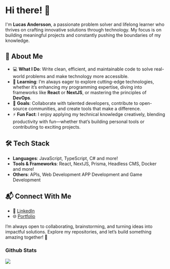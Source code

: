 # Hi there! 👋  

I'm **Lucas Andersson**, a passionate problem solver and lifelong learner who thrives on crafting innovative solutions through technology. My focus is on building meaningful projects and constantly pushing the boundaries of my knowledge.  

## 🌟 About Me  
- 💻 **What I Do**: Write clean, efficient, and maintainable code to solve real-world problems and make technology more accessible.  
- 🌱 **Learning**: I’m always eager to explore cutting-edge technologies, whether it’s enhancing my programming expertise, diving into frameworks like **React** or **NextJS**, or mastering the principles of **DevOps**.  
- 🎯 **Goals**: Collaborate with talented developers, contribute to open-source communities, and create tools that make a difference.  
- ⚡ **Fun Fact**: I enjoy applying my technical knowledge creatively, blending productivity with fun—whether that’s building personal tools or contributing to exciting projects.  

## 🛠️ Tech Stack  
- **Languages**: JavaScript, TypeScript, C# and more!  
- **Tools & Frameworks**: React, NextJS, Prisma, Headless CMS, Docker and more!
- **Others**: APIs, Web Development APP Development and Game Development

## 📬 Connect With Me  
- 💼 [LinkedIn]([your-linkedin-link](https://www.linkedin.com/in/lucas-andersson-861425214/))  
- 🌐 [Portfolio]([your-portfolio-link](https://portfolio-lucas-andersson.vercel.app/))  

I’m always open to collaborating, brainstorming, and turning ideas into impactful solutions. Explore my repositories, and let’s build something amazing together! 🚀  

### Github Stats
![](https://github-readme-stats.vercel.app/api?username=GITZMBE&show_icons=true&theme=radical)
